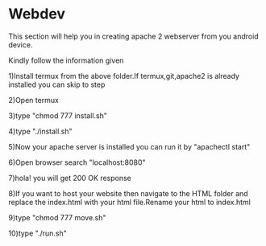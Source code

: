 # Webdev
This section will help you in creating apache 2 webserver from you android device.

Kindly follow the information given 

1)Install termux from the above folder.If termux,git,apache2 is already installed you can skip to step

2)Open termux

3)type "chmod 777 install.sh" 

4)type "./install.sh"

5)Now your apache server is installed you can run it by "apachectl start"

6)Open browser search "localhost:8080"

7)hola! you will get 200 OK response

8)If you want to host your website then navigate to the HTML folder and replace the index.html with your html file.Rename your html to index.html 

9)type "chmod 777 move.sh"

10)type "./run.sh"


